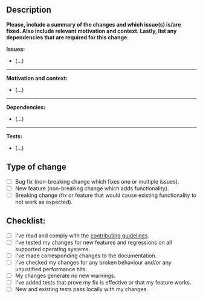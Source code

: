 ## Description

**Please, include a summary of the changes and which issue(s) is/are fixed. Also include relevant motivation and context. Lastly, list any dependencies that are required for this change.**

**Issues:**
- (...)
---
**Motivation and context:**
- (...)
---
**Dependencies:**
- (...)
---
**Tests:**
- (...)

## Type of change

- [ ] Bug fix (non-breaking change which fixes one or multiple issues).
- [ ] New feature (non-breaking change which adds functionality).
- [ ] Breaking change (fix or feature that would cause existing functionality to not work as expected).

## Checklist:
- [ ] I've read and comply with the [contributing guidelines](https://github.com/iWas-Coder/wge/blob/master/CONTRIBUTING.org).
- [ ] I've tested my changes for new features and regressions on all supported operating systems.
- [ ] I've made corresponding changes to the documentation.
- [ ] I've checked my changes for any broken behaviour and/or any unjustified performance hits.
- [ ] My changes generate no new warnings.
- [ ] I've added tests that prove my fix is effective or that my feature works.
- [ ] New and existing tests pass locally with my changes.
